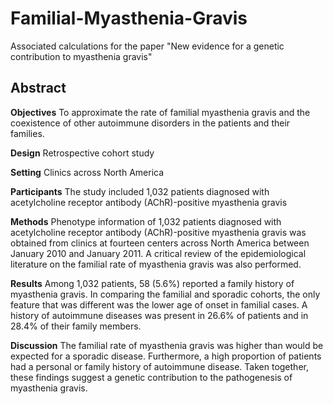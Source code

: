 # Familial-Myasthenia-Gravis
Associated calculations for the paper "New evidence for a genetic contribution to myasthenia gravis"

## Abstract
**Objectives** To approximate the rate of familial myasthenia gravis and the coexistence of other autoimmune disorders in the patients and their families.

**Design** Retrospective cohort study

**Setting** Clinics across North America

**Participants** The study included 1,032 patients diagnosed with acetylcholine receptor antibody (AChR)-positive myasthenia gravis

**Methods** Phenotype information of 1,032 patients diagnosed with acetylcholine receptor antibody (AChR)-positive myasthenia gravis was obtained from clinics at fourteen centers across North America between January 2010 and January 2011. A critical review of the epidemiological literature on the familial rate of myasthenia gravis was also performed. 

**Results** Among 1,032 patients, 58 (5.6%) reported a family history of myasthenia gravis. In comparing the familial and sporadic cohorts, the only feature that was different was the lower age of onset in familial cases. A history of autoimmune diseases was present in 26.6% of patients and in 28.4% of their family members.

**Discussion** The familial rate of myasthenia gravis was higher than would be expected for a sporadic disease. Furthermore, a high proportion of patients had a personal or family history of autoimmune disease. Taken together, these findings suggest a genetic contribution to the pathogenesis of myasthenia gravis.  

